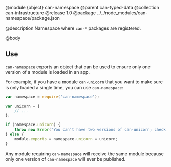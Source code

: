 @module {object} can-namespace
@parent can-typed-data
@collection can-infrastructure
@release 1.0
@package ../../node_modules/can-namespace/package.json

@description Namespace where `can-*` packages are registered.

@body

## Use

`can-namespace` exports an object that can be used to ensure only one version of a module is loaded in an app.

For example, if you have a module `can-unicorn` that you want to make sure is only loaded a single time, you can use `can-namespace`:

```js
var namespace = require('can-namespace');

var unicorn = {
	// ...
};

if (namespace.unicorn) {
	throw new Error("You can’t have two versions of can-unicorn; check your dependencies");
} else {
	module.exports = namespace.unicorn = unicorn;
}
```

Any module requiring `can-namespace` will receive the same module because only one version of `can-namespace` will ever be published.
